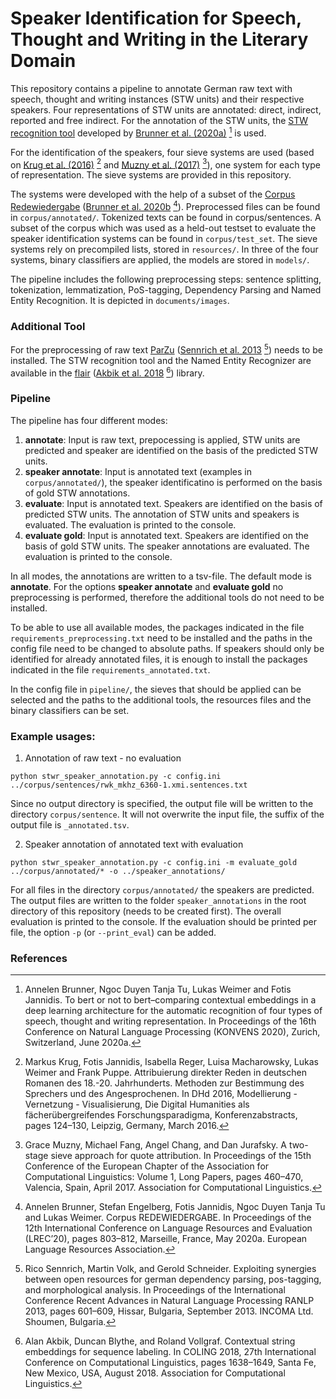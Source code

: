 # Speaker Identification for Speech, Thought and Writing in the Literary Domain

This repository contains a pipeline to annotate German raw text with speech, thought and writing instances (STW units) and their respective speakers. Four representations of STW units are annotated: direct, indirect, reported and free indirect. For the annotation of the STW units, the [STW recognition tool](https://github.com/redewiedergabe/tagger) developed by [Brunner et al. (2020a)](http://ceur-ws.org/Vol-2624/paper5.pdf) [^1] is used.

For the identification of the speakers, four sieve systems are used (based on [Krug et al. (2016)](https://dhd2016.de/abstracts/vortr%C3%A4ge-040.html) [^2] and [Muzny et al. (2017)](https://aclanthology.org/E17-1044.pdf) [^3]), one system for each type of representation. The sieve systems are provided in this repository. 

The systems were developed with the help of a subset of the [Corpus Redewiedergabe](https://github.com/redewiedergabe/corpus) ([Brunner et al. 2020b](https://aclanthology.org/2020.lrec-1.100.pdf) [^4]). Preprocessed files can be found in `corpus/annotated/`. Tokenized texts can be found in corpus/sentences.
A subset of the corpus which was used as a held-out testset to evaluate the speaker identification systems can be found in `corpus/test_set`. 
The sieve systems rely on precompiled lists, stored in `resources/`. In three of the four systems, binary classifiers are applied, the models are stored in `models/`.  

The pipeline includes the following preprocessing steps: sentence splitting, tokenization,  lemmatization, PoS-tagging, Dependency Parsing and Named Entity Recognition. It is depicted in `documents/images`. 


### Additional Tool
For the preprocessing of raw text [ParZu](https://github.com/rsennrich/ParZu) ([Sennrich et al. 2013](https://aclanthology.org/R13-1079.pdf) [^5]) needs to be installed. The STW recognition tool and the Named Entity Recognizer are available in the [flair](https://github.com/flairNLP/flair) ([Akbik et al. 2018](http://aclanthology.lst.uni-saarland.de/C18-1139.pdf) [^6]) library. 


### Pipeline
The pipeline has four different modes:
1. __annotate__: Input is raw text, prepocessing is applied, STW units are predicted and speaker are identified on the basis of the predicted STW units.  
2. __speaker annotate__: Input is annotated text (examples in `corpus/annotated/`), the speaker identificatino is performed on the basis of gold STW annotations. 
3. __evaluate__: Input is annotated text. Speakers are identified on the basis of predicted STW units. The annotation of STW units and speakers is evaluated. The evaluation is printed to the console. 
4. __evaluate gold__: Input is annotated text. Speakers are identified on the basis of gold STW units. The speaker annotations are evaluated. The evaluation is printed to the console.

In all modes, the annotations are written to a tsv-file. The default mode is __annotate__. 
For the options __speaker annotate__ and __evaluate gold__ no preprocessing is performed, therefore the additional tools do not need to be installed. 

To be able to use all available modes, the packages indicated in the file `requirements_preprocessing.txt` need to be installed and the paths in the config file need to be changed to absolute paths. If speakers should only be identified for already annotated files, it is enough to install the packages indicated in the file `requirements_annotated.txt`. 

In the config file in `pipeline/`, the sieves that should be applied can be selected and the paths to the additional tools, the resources files and the binary classifiers can be set. 

### Example usages:

1. Annotation of raw text - no evaluation
```
python stwr_speaker_annotation.py -c config.ini ../corpus/sentences/rwk_mkhz_6360-1.xmi.sentences.txt
```
Since no output directory is specified, the output file will be written to the directory `corpus/sentence`. It will not overwrite the input file, the suffix of the output file is `_annotated.tsv`.

2. Speaker annotation of annotated text with evaluation
```
python stwr_speaker_annotation.py -c config.ini -m evaluate_gold ../corpus/annotated/* -o ../speaker_annotations/
```
For all files in the directory `corpus/annotated/` the speakers are predicted. The output files are written to the folder `speaker_annotations` in the root directory of this repository (needs to be created first). The overall evaluation is printed to the console. If the evaluation should be printed per file, the option `-p` (or `--print_eval`) can be added. 

### References 

[^1]: Annelen Brunner, Ngoc Duyen Tanja Tu, Lukas Weimer and Fotis Jannidis. To bert or not to bert–comparing contextual embeddings in a deep learning architecture for the automatic recognition of four types of speech, thought and writing representation. In Proceedings of the 16th Conference on Natural Language Processing (KONVENS 2020), Zurich, Switzerland, June 2020a.
 
[^2]: Markus Krug, Fotis Jannidis, Isabella Reger, Luisa Macharowsky, Lukas Weimer and Frank Puppe. Attribuierung direkter Reden in deutschen Romanen des 18.-20. Jahrhunderts. Methoden zur Bestimmung des Sprechers und des Angesprochenen. In DHd 2016, Modellierung - Vernetzung - Visualisierung, Die Digital Humanities als fächerübergreifendes Forschungsparadigma, Konferenzabstracts, pages 124–130, Leipzig, Germany, March 2016.
 
[^3]: Grace Muzny, Michael Fang, Angel Chang, and Dan Jurafsky. A two-stage sieve approach for quote attribution. In Proceedings of the 15th Conference of the European Chapter of the Association for Computational Linguistics: Volume 1, Long Papers, pages 460–470, Valencia, Spain, April 2017. Association for Computational Linguistics.

[^4]: Annelen Brunner, Stefan Engelberg, Fotis Jannidis, Ngoc Duyen Tanja Tu and Lukas Weimer. Corpus REDEWIEDERGABE. In Proceedings of the 12th International Conference on Language Resources and Evaluation (LREC’20), pages 803–812, Marseille, France, May 2020a. European Language Resources Association. 

[^5]: Rico Sennrich, Martin Volk, and Gerold Schneider. Exploiting synergies between open resources for german dependency parsing, pos-tagging, and morphological analysis. In Proceedings of the International Conference Recent Advances in Natural Language Processing RANLP 2013, pages 601–609, Hissar, Bulgaria, September 2013. INCOMA Ltd. Shoumen, Bulgaria. 

[^6]: Alan Akbik, Duncan Blythe, and Roland Vollgraf. Contextual string embeddings for sequence labeling. In COLING 2018, 27th International Conference on Computational Linguistics, pages 1638–1649, Santa Fe, New Mexico, USA, August 2018. Association for Computational Linguistics.
